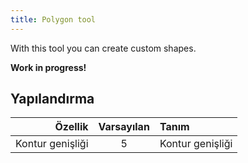 ```yaml
---
title: Polygon tool
---
```


With this tool you can create custom shapes.

**Work in progress!**

## Yapılandırma

|          Özellik | Varsayılan | Tanım            |
| ---------------: | :--------: | :--------------- |
| Kontur genişliği |      5     | Kontur genişliği |
